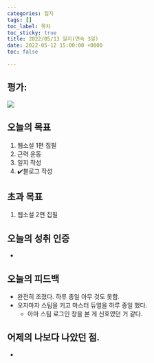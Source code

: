 ```yaml
---
categories: 일지
tags: []
toc_label: 목차
toc_sticky: true
title: 2022/05/13 일지(연속 3일)
date: 2022-05-12 15:00:00 +0000
toc: false

---
```

## 평가:

![](/blog/assets/images/c_rank.webp)

## 오늘의 목표

1. 웹소설 1편 집필
2. 근력 운동
3. 일지 작성
4. :heavy_check_mark:블로그 작성

## 초과 목표

1. 웹소설 2편 집필

## 오늘의 성취 인증

* 

## 오늘의 피드백

* 완전히 조졌다. 하루 종일 아무 것도 못함.
* 오자마자 스팀을 키고 마스터 듀얼을 하루 종일 했다.
  * 아마 스팀 로그인 창을 본 게 신호였던 거 같다.

## 어제의 나보다 나았던 점.

* 